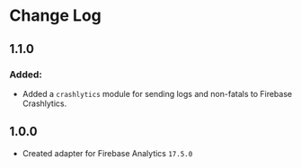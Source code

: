 # Change Log

## 1.1.0

### Added:

 - Added a `crashlytics` module for sending logs and non-fatals to Firebase
   Crashlytics.

## 1.0.0

 - Created adapter for Firebase Analytics `17.5.0`
